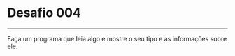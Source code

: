 # Desafio **004**
---
Faça um programa que leia algo e mostre o seu tipo e as informações sobre ele.